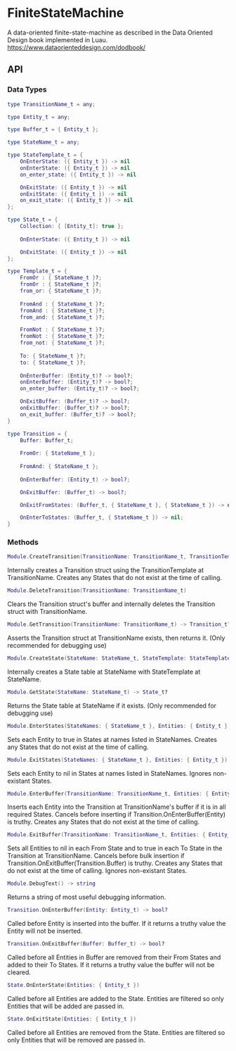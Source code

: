 # FiniteStateMachine
A data-oriented finite-state-machine as described in the Data Oriented Design book implemented in Luau. https://www.dataorienteddesign.com/dodbook/

## API

### Data Types
```lua
type TransitionName_t = any;
```

```lua
type Entity_t = any;
```

```lua
type Buffer_t = { Entity_t };
```

```lua
type StateName_t = any;
```

```lua
type StateTemplate_t = {    
    OnEnterState: ({ Entity_t }) -> nil
    onEnterState: ({ Entity_t }) -> nil
    on_enter_state: ({ Entity_t }) -> nil

    OnExitState: ({ Entity_t }) -> nil
    onExitState: ({ Entity_t }) -> nil
    on_exit_state: ({ Entity_t }) -> nil
};
```

```lua
type State_t = {
    Collection: { [Entity_t]: true };
    
    OnEnterState: ({ Entity_t }) -> nil

    OnExitState: ({ Entity_t }) -> nil
};
```

```lua
type Template_t = {
    FromOr : { StateName_t }?;
    fromOr : { StateName_t }?;
    from_or: { StateName_t }?;
    
    FromAnd : { StateName_t }?;
    fromAnd : { StateName_t }?;
    from_and: { StateName_t }?;

    FromNot : { StateName_t }?;
    fromNot : { StateName_t }?;
    from_not: { StateName_t }?;
    
    To: { StateName_t }?;
    to: { StateName_t }?;
    
    OnEnterBuffer: (Entity_t)? -> bool?;
    onEnterBuffer: (Entity_t)? -> bool?;
    on_enter_buffer: (Entity_t)? -> bool?;

    OnExitBuffer: (Buffer_t)? -> bool?;
    onExitBuffer: (Buffer_t)? -> bool?;
    on_exit_buffer: (Buffer_t)? -> bool?;
}
```

```lua
type Transition = {
    Buffer: Buffer_t;
    
    FromOr: { StateName_t };
    
    FromAnd: { StateName_t };
    
    OnEnterBuffer: (Entity_t) -> bool?;

    OnExitBuffer: (Buffer_t) -> bool?;

    OnExitFromStates: (Buffer_t, { StateName_t }, { StateName_t }) -> nil;

    OnEnterToStates: (Buffer_t, { StateName_t }) -> nil;
}
```

### Methods
```lua
Module.CreateTransition(TransitionName: TransitionName_t, TransitionTemplate: Template_t)
```
Internally creates a Transition struct using the TransitionTemplate at TransitionName. Creates any States that do not exist at the time of calling.

```lua
Module.DeleteTransition(TransitionName: TransitionName_t)
```
Clears the Transition struct's buffer and internally deletes the Transition struct with TransitionName.

```lua
Module.GetTransition(TransitionName: TransitionName_t) -> Transition_t?
```
Asserts the Transition struct at TransitionName exists, then returns it. (Only recommended for debugging use)

```lua
Module.CreateState(StateName: StateName_t, StateTemplate: StateTemplate_t?)
```
Internally creates a State table at StateName with StateTemplate at StateName.

```lua
Module.GetState(StateName: StateName_t) -> State_t?
```
Returns the State table at StateName if it exists. (Only recommended for debugging use)

```lua
Module.EnterStates(StateNames: { StateName_t }, Entities: { Entity_t })
```
Sets each Entity to true in States at names listed in StateNames. Creates any States that do not exist at the time of calling.

```lua
Module.ExitStates(StateNames: { StateName_t }, Entities: { Entity_t })
```
Sets each Entity to nil in States at names listed in StateNames. Ignores non-existant States.

```lua
Module.EnterBuffer(TransitionName: TransitionName_t, Entities: { Entity_t })
```
Inserts each Entity into the Transition at TransitionName's buffer if it is in all required States. Cancels before inserting if Transition.OnEnterBuffer(Entity) is truthy. Creates any States that do not exist at the time of calling.

```lua
Module.ExitBuffer(TransitionName: TransitionName_t, Entities: { Entity_t })
```
Sets all Entities to nil in each From State and to true in each To State in the Transition at TransitionName. Cancels before bulk insertion if Transition.OnExitBuffer(Transition.Buffer) is truthy. Creates any States that do not exist at the time of calling. Ignores non-existant States.

```lua
Module.DebugText() -> string
```
Returns a string of most useful debugging information.

```lua
Transition.OnEnterBuffer(Entity: Entity_t) -> bool?
```
Called before Entity is inserted into the buffer. If it returns a truthy value the Entity will not be inserted.

```lua
Transition.OnExitBuffer(Buffer: Buffer_t) -> bool?
```
Called before all Entities in Buffer are removed from their From States and added to their To States. If it returns a truthy value the buffer will not be cleared.

```lua
State.OnEnterState(Entities: { Entity_t })
```
Called before all Entities are added to the State. Entities are filtered so only Entities that will be added are passed in.

```lua
State.OnExitState(Entities: { Entity_t })
```
Called before all Entities are removed from the State. Entities are filtered so only Entities that will be removed are passed in.